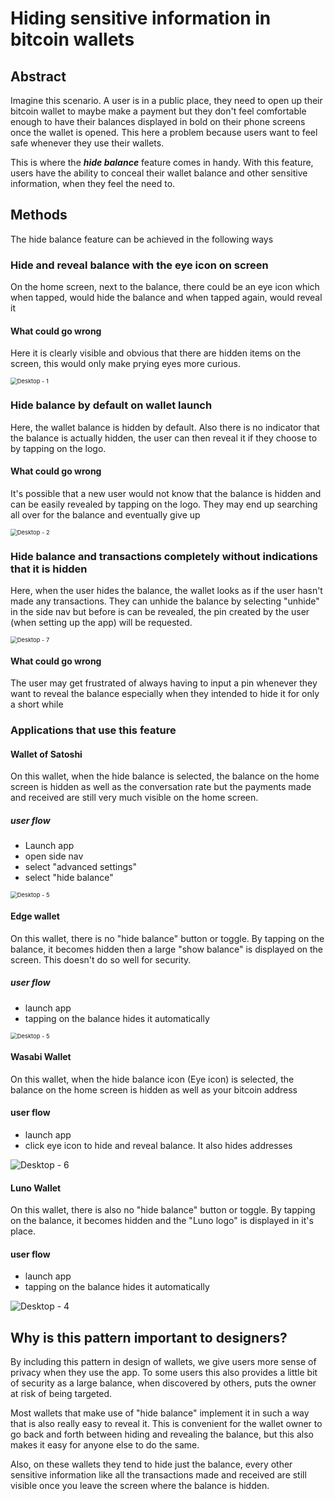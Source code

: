 # Hiding sensitive information in bitcoin wallets

## Abstract

Imagine this scenario. A user is in a public place, they need to open up their bitcoin wallet to maybe make a payment but they don't feel comfortable enough to have their balances displayed in bold on their phone screens once the wallet is opened. This here a problem because users want to feel safe whenever they use their wallets.

This is where the ***hide balance*** feature comes in handy. With this feature, users have the ability to conceal their wallet balance and other sensitive information, when they feel the need to.



## Methods

The hide balance feature can be achieved in the following ways

### Hide and reveal balance with the eye icon on screen

On the home screen, next to the balance, there could be an eye icon which when tapped, would hide the balance and when tapped again, would reveal it

#### What could go wrong

Here it is clearly visible and obvious that there are hidden items on the screen, this would only make prying eyes more curious.

<img src="assets/img/Desktop - 1.png" alt="Desktop - 1" style="zoom:67%;" />



### Hide balance by default on wallet launch

Here, the wallet balance is hidden by default. Also there is no indicator that the balance is actually hidden, the user can then reveal it if they choose to by tapping on the logo. 

#### What could go wrong

It's possible that a new user would not know that the balance is hidden and can be easily revealed by tapping on the logo. They may end up searching all over for the balance and eventually give up



<img src="assets/img/Desktop - 2-1608020386198.png" alt="Desktop - 2" style="zoom:67%;" />



### Hide balance and transactions completely without indications that it is hidden 

Here, when the user hides the balance, the wallet looks as if the user hasn't made any transactions. They can unhide the balance by selecting "unhide" in the side nav but before is can be revealed, the pin created by the user (when setting up the app) will be requested.

<img src="assets/img/Desktop - 7.png" alt="Desktop - 7" style="zoom:67%;" />



#### What could go wrong

The user may get frustrated of always having to input a pin whenever they want to reveal the balance especially when they intended to hide it for only a short while



### Applications that use this feature

#### Wallet of Satoshi

On this wallet,  when the hide balance is selected, the balance on the home screen is hidden as well as the conversation rate but the payments made and received are still very much visible on the home screen. 

##### user flow

- Launch app
- open side nav
- select "advanced settings"
- select "hide balance" 

<img src="assets/img/Desktop - 5.png" alt="Desktop - 5" style="zoom:67%;" />



#### Edge wallet

On this wallet,  there is no "hide balance" button or toggle. By tapping on the balance, it becomes hidden then a large "show balance" is displayed on the screen. This doesn't do so well for security.

##### user flow

- launch app
- tapping on the balance hides it automatically

<img src="assets/img/Desktop - 3.png" alt="Desktop - 5" style="zoom:67%;" />





#### Wasabi Wallet

On this wallet,  when the hide balance icon (Eye icon) is selected, the  balance on the home screen is hidden as well as your bitcoin address 

#### user flow

- launch app
- click eye icon to hide and reveal balance. It also hides addresses

<img src="assets/img/Desktop - 6.png" alt="Desktop - 6" style="zoom:100%;" />



#### Luno Wallet

On this wallet,  there is also no "hide balance" button or toggle. By tapping on the balance, it becomes hidden and the "Luno logo" is displayed in it's place.

#### user flow

- launch app
- tapping on the balance hides it automatically

<img src="assets/img/Desktop - 4.png" alt="Desktop - 4" style="zoom:100%;" />



## Why is this pattern important to designers?

By including this pattern in design of wallets, we give users more sense of privacy when they use the app. To some users this also provides a little bit of security as a large balance, when discovered by others, puts the owner at risk of being targeted.

Most wallets that make use of "hide balance" implement it in such a way that is also really easy to reveal it. This is convenient for the wallet owner to go back and forth between hiding and revealing the balance, but this also makes it easy for anyone else to do the same.

Also, on these wallets they tend to hide just the balance, every other sensitive information like all the transactions made and received are still visible once you leave the screen where the balance is hidden.









[^1]: https://medium.com/@olanrewajusodiq64/the-ui-ux-of-hide-balance-designing-to-improve-asset-security-e4b20668f315



